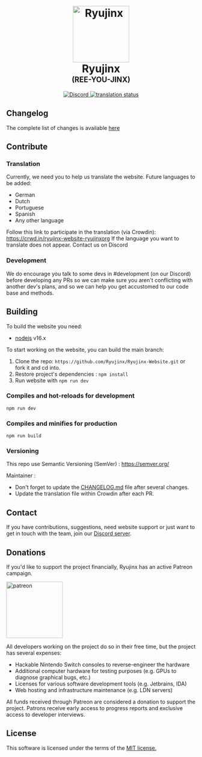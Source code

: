 <h1 align="center">
  <br>
  <a href="https://ryujinx.org/"><img src="https://i.imgur.com/WcCj6Rt.png" alt="Ryujinx" width="150"></a>
  <br>
  <b>Ryujinx</b>
  <br>
  <sub><sup><b>(REE-YOU-JINX)</b></sup></sub>
  <br>

</h1>

<p style="text-align:center">
    <a href="https://discord.com/invite/VkQYXAZ">
        <img src="https://img.shields.io/discord/410208534861447168?color=5865F2&label=Ryujinx&logo=discord&logoColor=white"
            alt="Discord">
    </a>
    <a title="Crowdin" target="_blank" href="https://crowdin.com/project/ryujinx-website-ryujinxorg">
        <img src="https://badges.crowdin.net/ryujinx-website-ryujinxorg/localized.svg" alt="translation status">
    </a>
</p>

## Changelog

The complete list of changes is available [here](CHANGELOG.md)

## Contribute

### Translation

Currently, we need you to help us translate the website.
Future languages to be added:
- German
- Dutch
- Portuguese
- Spanish
- Any other language

Follow this link to participate in the translation (via Crowdin): https://crwd.in/ryujinx-website-ryujinxorg
If the language you want to translate does not appear. Contact us on Discord

### Development

We do encourage you talk to some devs in #development (on our Discord) before developing any PRs so we can make sure you aren't conflicting with another dev's plans, and so we can help you get accustomed to our code base and methods.

## Building

To build the website you need:

- [nodejs](https://nodejs.org/en/) v16.x

To start working on the website, you can build the main branch:

1. Clone the repo: `https://github.com/Ryujinx/Ryujinx-Website.git` or fork it and cd into.
2. Restore project's dependencies : `npm install`
3. Run website with `npm run dev`

### Compiles and hot-reloads for development

```
npm run dev
```

### Compiles and minifies for production

```
npm run build
```

### Versioning

This repo use Semantic Versioning (SemVer) : https://semver.org/

Maintainer : 
- Don't forget to update the [CHANGELOG.md](CHANGELOG.md) file after several changes.
- Update the translation file within Crowdin after each PR.

## Contact

If you have contributions, suggestions, need website support or just want to get in touch with the team, join our [Discord server](https://discord.com/invite/Ryujinx).

## Donations

If you'd like to support the project financially, Ryujinx has an active Patreon campaign.

<a href="https://www.patreon.com/ryujinx">
    <img alt="patreon" src="https://images.squarespace-cdn.com/content/v1/560c1d39e4b0b4fae0c9cf2a/1567548955044-WVD994WZP76EWF15T0L3/Patreon+Button.png?format=500w" width="150">
</a>

All developers working on the project do so in their free time, but the project has several expenses:
* Hackable Nintendo Switch consoles to reverse-engineer the hardware
* Additional computer hardware for testing purposes (e.g. GPUs to diagnose graphical bugs, etc.)
* Licenses for various software development tools (e.g. Jetbrains, IDA)
* Web hosting and infrastructure maintenance (e.g. LDN servers)

All funds received through Patreon are considered a donation to support the project. Patrons receive early access to progress reports and exclusive access to developer interviews.

## License

This software is licensed under the terms of the <a href="https://github.com/Ryujinx/Ryujinx-Website/blob/master/LICENSE.txt" target="_blank">MIT license.</a></i><br />
